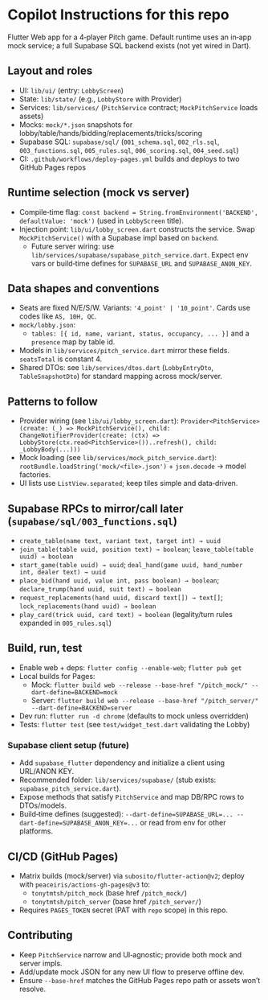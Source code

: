 # Copilot Instructions for this repo

Flutter Web app for a 4‑player Pitch game. Default runtime uses an in‑app mock service; a full Supabase SQL backend exists (not yet wired in Dart).

## Layout and roles
- UI: `lib/ui/` (entry: `LobbyScreen`)
- State: `lib/state/` (e.g., `LobbyStore` with Provider)
- Services: `lib/services/` (`PitchService` contract; `MockPitchService` loads assets)
- Mocks: `mock/*.json` snapshots for lobby/table/hands/bidding/replacements/tricks/scoring
- Supabase SQL: `supabase/sql/` (`001_schema.sql`, `002_rls.sql`, `003_functions.sql`, `005_rules.sql`, `006_scoring.sql`, `004_seed.sql`)
- CI: `.github/workflows/deploy-pages.yml` builds and deploys to two GitHub Pages repos

## Runtime selection (mock vs server)
- Compile‑time flag: `const backend = String.fromEnvironment('BACKEND', defaultValue: 'mock')` (used in `LobbyScreen` title).
- Injection point: `lib/ui/lobby_screen.dart` constructs the service. Swap `MockPitchService()` with a Supabase impl based on `backend`.
  - Future server wiring: use `lib/services/supabase/supabase_pitch_service.dart`. Expect env vars or build‑time defines for `SUPABASE_URL` and `SUPABASE_ANON_KEY`.

## Data shapes and conventions
- Seats are fixed N/E/S/W. Variants: `'4_point' | '10_point'`. Cards use codes like `AS, 10H, QC`.
- `mock/lobby.json`:
  - `tables: [{ id, name, variant, status, occupancy, ... }]` and a `presence` map by table id.
- Models in `lib/services/pitch_service.dart` mirror these fields. `seatsTotal` is constant 4.
- Shared DTOs: see `lib/services/dtos.dart` (`LobbyEntryDto`, `TableSnapshotDto`) for standard mapping across mock/server.

## Patterns to follow
- Provider wiring (see `lib/ui/lobby_screen.dart`):
  `Provider<PitchService>(create: (_) => MockPitchService(), child: ChangeNotifierProvider(create: (ctx) => LobbyStore(ctx.read<PitchService>())..refresh(), child: _LobbyBody(...)))`
- Mock loading (see `lib/services/mock_pitch_service.dart`):
  `rootBundle.loadString('mock/<file>.json')` + `json.decode` → model factories.
- UI lists use `ListView.separated`; keep tiles simple and data‑driven.

## Supabase RPCs to mirror/call later (`supabase/sql/003_functions.sql`)
- `create_table(name text, variant text, target int) → uuid`
- `join_table(table uuid, position text) → boolean`; `leave_table(table uuid) → boolean`
- `start_game(table uuid) → uuid`; `deal_hand(game uuid, hand_number int, dealer text) → uuid`
- `place_bid(hand uuid, value int, pass boolean) → boolean`; `declare_trump(hand uuid, suit text) → boolean`
- `request_replacements(hand uuid, discard text[]) → text[]`; `lock_replacements(hand uuid) → boolean`
- `play_card(trick uuid, card text) → boolean` (legality/turn rules expanded in `005_rules.sql`)

## Build, run, test
- Enable web + deps: `flutter config --enable-web`; `flutter pub get`
- Local builds for Pages:
  - Mock: `flutter build web --release --base-href "/pitch_mock/" --dart-define=BACKEND=mock`
  - Server: `flutter build web --release --base-href "/pitch_server/" --dart-define=BACKEND=server`
- Dev run: `flutter run -d chrome` (defaults to mock unless overridden)
- Tests: `flutter test` (see `test/widget_test.dart` validating the Lobby)

### Supabase client setup (future)
- Add `supabase_flutter` dependency and initialize a client using URL/ANON KEY.
- Recommended folder: `lib/services/supabase/` (stub exists: `supabase_pitch_service.dart`).
- Expose methods that satisfy `PitchService` and map DB/RPC rows to DTOs/models.
 - Build‑time defines (suggested): `--dart-define=SUPABASE_URL=... --dart-define=SUPABASE_ANON_KEY=...` or read from env for other platforms.

## CI/CD (GitHub Pages)
- Matrix builds (mock/server) via `subosito/flutter-action@v2`; deploy with `peaceiris/actions-gh-pages@v3` to:
  - `tonytmtsh/pitch_mock` (base href `/pitch_mock/`)
  - `tonytmtsh/pitch_server` (base href `/pitch_server/`)
- Requires `PAGES_TOKEN` secret (PAT with `repo` scope) in this repo.

## Contributing
- Keep `PitchService` narrow and UI‑agnostic; provide both mock and server impls.
- Add/update mock JSON for any new UI flow to preserve offline dev.
- Ensure `--base-href` matches the GitHub Pages repo path or assets won’t resolve.
